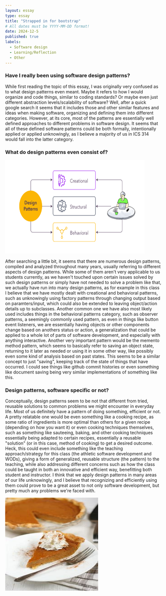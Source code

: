 ```yaml
---
layout: essay
type: essay
title: "Strapped in for bootstrap"
# All dates must be YYYY-MM-DD format!
date: 2024-12-5
published: true
labels:
  - Software design
  - Learning/Reflection
  - Other
---
```


### Have I really been using software design patterns?
  While first reading the topic of this essay, I was originally very confused as to what design patterns even meant. Maybe it refers to how I would organize and code things, similar to coding standards? Or maybe even just different abstraction levels/scalability of software? Well, after a quick google search it seems that it includes those and other similar features and ideas when making software,
  organizing and defining them into different categories. However, at its core, most of the patterns are essentially well defined approaches to different problems in software design. It seems that all of these defined software patterns could be both formally, intentionally applied or applied unknowingly, as I believe a majority of us in ICS 314 would fall into the latter category.

### What do design patterns even consist of?
 <img width="450px" height="300px" class="rounded float-start pe-4" src="../img/designpatterns.webp">

  After searching a little bit, it seems that there are numerous design patterns, compiled and analyzed throughout many years, usually referring to different aspects of design patterns. While some of them aren't very applicable to us students currently, as we haven't touched upon certain issues solved by such design patterns or simply have not needed to solve a problem like that, we actually have run into
  many design patterns, as for example in this class I believe that we have mostly dealt with creational and behavioral patterns, such as unknowingly using factory patterns through changing output based on paramters/input, which could also be extended to leaving object/action details up to subclasses. Another common one we have also most likely used includes things in the behavioral patterns category, such as observer patterns, a seemingly
  commonly used pattern, as even in things like button event listeners, we are essentially having objects or other components change based on anothers status or action, a generalization that could be applied to a whole lot of parts of software development, and especially with anything interactive. Another very important pattern would be the memento method pattern, which seems to basically refer to saving an object state, returning to it later
  as needed or using it in some other way, like possibly even some kind of analysis based on past states. This seems to be a similar concept to just "saving", keeping track of the state of things that have occurred. I could see things like github commit histories or even something like document saving being very similar implementations of something like this.

### Design patterns, software specific or not?
  Conceptually, design patterns seem to be not that different from tried, reusable solutions to common problems we might encounter in everyday life. Most of us definitely have a pattern of doing something, efficient or not. A pretty relatable one would be even something like a cooking recipe, as some ratio of ingredients is more optimal than others for a given recipe (depending on how you want it) or even cooking techniques themselves, such
  as something like sauteeing, baking, and other cooking techniques essentially being adapted to certain recipes, essentially a reusable "solution" (or in this case, method of cooking) to get a desired outcome. Heck, this could even include something like the teaching approach/strategy for this class (the athletic software development and WODs), giving a form of generalized, reusable structure (the pattern) to the teaching, while also addressing
  different concerns such as how the class could be taught in both an innovative and efficient way, benefitting both student and instructor. I think that we apply design patterns in many areas of our life unknowingly, and I believe that recognizing and efficiently using them could prove to be a great asset to not only software development, but pretty much any problems we're faced with.

  <img width="300px" height="300px" class="rounded float-start pe-4" src="../img/pumpkin-pie.jpg">
